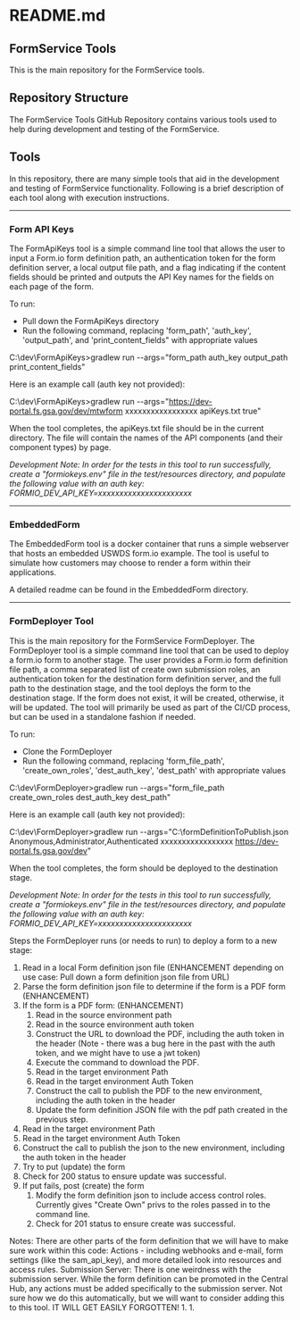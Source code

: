 # README.md
## FormService Tools

This is the main repository for the FormService tools.

## Repository Structure

The FormService Tools GitHub Repository contains various tools used to help during development and testing of the FormService.


## Tools

In this repository, there are many simple tools that aid in the development and testing of FormService functionality.  Following is a brief description of each tool along with execution instructions.

---

### Form API Keys

The FormApiKeys tool is a simple command line tool that allows the user to input a Form.io form definition path, an authentication token for the form definition server, a local output file path, and a flag indicating if the content fields should be printed and outputs the API Key names for the fields on each page of the form.

To run:
* Pull down the FormApiKeys directory
* Run the following command, replacing 'form_path', 'auth_key', 'output_path', and 'print_content_fields" with appropriate values

C:\dev\FormApiKeys>gradlew run --args="form_path auth_key output_path print_content_fields"

Here is an example call (auth key not provided):

C:\dev\FormApiKeys>gradlew run --args="https://dev-portal.fs.gsa.gov/dev/mtwform xxxxxxxxxxxxxxxxx apiKeys.txt true"

When the tool completes, the apiKeys.txt file should be in the current directory.  The file will contain the names of the API components (and their component types) by page.

*Development Note: In order for the tests in this tool to run successfully, create a "formiokeys.env" file in the test/resources directory, and populate the following value with an auth key: FORMIO_DEV_API_KEY=xxxxxxxxxxxxxxxxxxxxxx*

---

### EmbeddedForm

The EmbeddedForm tool is a docker container that runs a simple webserver that hosts an embedded USWDS form.io example.  The tool is useful to simulate how customers may choose to render a form within their applications.

A detailed readme can be found in the EmbeddedForm directory.

---

### FormDeployer Tool

This is the main repository for the FormService FormDeployer.  The FormDeployer tool is a simple command line tool that can be used to deploy a form.io form to another stage.  The user provides a Form.io form definition file path, a comma separated list of create own submission roles, an authentication token for the destination form definition server, and the full path to the destination stage, and the tool deploys the form to the destination stage.  If the form does not exist, it will be created, otherwise, it will be updated.  The tool will primarily be used as part of the CI/CD process, but can be used in a standalone fashion if needed.

To run:
* Clone the FormDeployer
* Run the following command, replacing 'form_file_path', 'create_own_roles', 'dest_auth_key', 'dest_path' with appropriate values

C:\dev\FormDeployer>gradlew run --args="form_file_path create_own_roles dest_auth_key dest_path"

Here is an example call (auth key not provided):

C:\dev\FormDeployer>gradlew run --args="C:\formDefinitionToPublish.json Anonymous,Administrator,Authenticated xxxxxxxxxxxxxxxxx https://dev-portal.fs.gsa.gov/dev"

When the tool completes, the form should be deployed to the destination stage.  

*Development Note: In order for the tests in this tool to run successfully, create a "formiokeys.env" file in the test/resources directory, and populate the following value with an auth key: FORMIO_DEV_API_KEY=xxxxxxxxxxxxxxxxxxxxxx*

Steps the FormDeployer runs (or needs to run) to deploy a form to a new stage:
1. Read in a local Form definition json file (ENHANCEMENT depending on use case: Pull down a form definition json file from URL)
1. Parse the form definition json file to determine if the form is a PDF form  (ENHANCEMENT)
1. If the form is a PDF form: (ENHANCEMENT)
    1. Read in the source environment path
	1. Read in the source environment auth token
	1. Construct the URL to download the PDF, including the auth token in the header (Note - there was a bug here in the past with the auth token, and we might have to use a jwt token)
	1. Execute the command to download the PDF.
	1. Read in the target environment Path
	1. Read in the target environment Auth Token
	1. Construct the call to publish the PDF to the new environment, including the auth token in the header
	1. Update the form definition JSON file with the pdf path created in the previous step.
1. Read in the target environment Path
1. Read in the target environment Auth Token
1. Construct the call to publish the json to the new environment, including the auth token in the header
1. Try to put (update) the form
1. Check for 200 status to ensure update was successful.
1. If put fails, post (create) the form
	1. Modify the form definition json to include access control roles.  Currently gives "Create Own" privs to the roles passed in to the command line.
	1. Check for 201 status to ensure create was successful.


Notes:  There are other parts of the form definition that we will have to make sure work within this code: Actions - including webhooks and e-mail, form settings (like the sam_api_key), and more detailed look into resources and access rules.
Submission Server:  There is one weirdness with the submission server.  While the form definition can be promoted in the Central Hub, any actions must be added specifically to the submission server.  Not sure how we do this automatically, but we will want to consider adding this to this tool.  IT WILL GET EASILY FORGOTTEN!
1. 
1. 